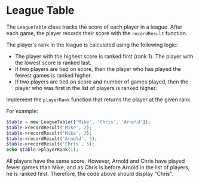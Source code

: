 # League Table

The `LeagueTable` class tracks the score of each player in a league. After each game, the player records their score with the `recordResult` function. 

The player's rank in the league is calculated using the following logic:

- The player with the highest score is ranked first (rank 1). The player with the lowest score is ranked last.
- If two players are tied on score, then the player who has played the fewest games is ranked higher.
- If two players are tied on score and number of games played, then the player who was first in the list of players is ranked higher.

Implement the `playerRank` function that returns the player at the given rank.

For example:

```php
$table = new LeagueTable(['Mike', 'Chris', 'Arnold']);
$table->recordResult('Mike', 2);
$table->recordResult('Mike', 3);
$table->recordResult('Arnold', 5);
$table->recordResult('Chris', 5);
echo $table->playerRank(1);
```

All players have the same score. However, Arnold and Chris have played fewer games than Mike, and as Chris is before Arnold in the list of players, he is ranked first. Therefore, the code above should display "Chris".